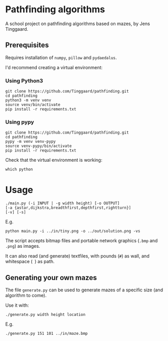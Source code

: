 # Pathfinding algorithms
A school project on pathfinding algorithms based on mazes, by Jens Tinggaard.

## Prerequisites
Requires installation of `numpy`, `pillow` and `pydaedalus`.


I'd recommend creating a virtual environment:

### Using Python3
```shell
git clone https://github.com/Tinggaard/pathfinding.git
cd pathfinding
python3 -m venv venv
source venv/bin/activate
pip install -r requirements.txt
```
### Using pypy
```shell
git clone https://github.com/Tinggaard/pathfinding.git
cd pathfinding
pypy -m venv venv-pypy
source venv-pypy/bin/activate
pip install -r requirements.txt
```
Check that the virtual environment is working:
```shell
which python
```

# Usage
```shell
./main.py (-i INPUT | -g width height) [-o OUTPUT]
[-a {astar,dijkstra,breadthfirst,depthfirst,rightturn}]
[-v] [-s]
```
E.g.
```shell
python main.py -i ../in/tiny.png -o ../out/solution.png -vs
```

The script accepts bitmap files and portable network graphics (`.bmp` and `.png`) as images.

It can also read (and generate) textfiles, with pounds (`#`) as wall, and whitespace (` `) as path.

## Generating your own mazes
The file `generate.py` can be used to generate mazes of a specific size (and algorithm to come).

Use it with:
```shell
./generate.py width height location
```
E.g.
```shell
./generate.py 151 101 ../in/maze.bmp
```
